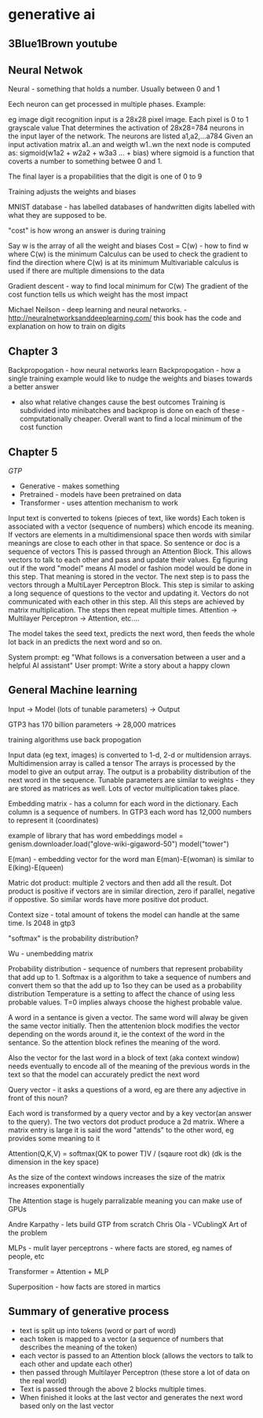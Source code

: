 # generative ai

## 3Blue1Brown youtube


## Neural Netwok
Neural - something that holds a number. Usually between 0 and 1

Eech neuron can get processed in multiple phases. Example:


eg image digit recognition
input is a 28x28 pixel image. Each pixel is 0 to 1 grayscale value
That determines the activation of 28x28=784 neurons in the input layer of the network. The neurons are listed a1,a2,...a784
Given an input activation matrix a1..an and weigth w1..wn the next node is computed as:
sigmoid(w1a2 + w2a2 + w3a3 ... + bias)
where sigmoid is a function that coverts a number to something betwee 0 and 1.

The final layer is a propabilities that the digit is one of 0 to 9

Training adjusts the weights and biases

MNIST database - has labelled databases of handwritten digits labelled with what they are supposed to be.

"cost" is how wrong an answer is during training

Say w is the array of all the weight and biases
Cost = C(w)   - how to find w where C(w) is the minimum
Calculus can be used to check the gradient to find the direction where C(w) is at its minimum
Multivariable calculus is used if there are multiple dimensions to the data

Gradient descent - way to find local minimum for C(w)
The gradient of the cost function tells us which weight has the most impact

Michael Neilson - deep learning and neural networks. - http://neuralnetworksanddeeplearning.com/
this book has the code and explanation on how to train on digits

## Chapter 3
Backpropogation - how neural networks learn
Backpropogation - how a single training example would like to nudge the weights and biases towards a better answer
  - also what relative changes cause the best outcomes
Training is subdivided into minibatches and backprop is done on each of these - computationally cheaper.
Overall want to find a local minimum of the cost function

## Chapter 5

_GTP_
- Generative - makes something
- Pretrained - models have been pretrained on data
- Transformer - uses attention mechanism to work



Input text is converted to tokens (pieces of text, like words)
Each token is associated with a vector (sequence of numbers) which encode its meaning.
If vectors are elements in a multidimensional space then words with similar meanings are close to each other in that space.
So sentence or doc is a sequence of vectors
This is passed through an Attention Block. This allows vectors to talk to each other and pass and update their values. Eg figuring out if the word "model" means AI model or fashion model would be done in this step. That meaning is stored in the vector.
The next step is to pass the vectors through a MultiLayer Perceptron Block. This step is similar to asking a long sequence of questions to the vector and updating it. Vectors do not communicated with each other in this step.
All this steps are achieved by matrix multiplication.
The steps then repeat multiple times. Attention -> Multilayer Perceptron -> Attention, etc....

The model takes the seed text, predicts the next word, then feeds the whole lot back in an predicts the next word and so on.

System prompt: eg "What follows is a conversation between a user and a helpful AI assistant"
User prompt: Write a story about a happy clown

## General Machine learning
Input -> Model (lots of tunable parameters) -> Output

GTP3 has 170 billion parameters -> 28,000 matrices

training algorithms use back propogation

Input data (eg text, images) is converted to 1-d, 2-d or multidension arrays. Multidimension array is called a tensor
The arrays is processed by the model to give an output array. The output is a probability distribution of the next word in the sequence.
Tunable parameters are similar to weights - they are stored as matrices as well. Lots of vector multiplication takes place.

Embedding matrix - has a column for each word in the dictionary. Each column is a sequence of numbers. In GTP3 each word has 12,000 numbers to represent it (coordinates)

example of library that has word embeddings
model = genism.downloader.load("glove-wiki-gigaword-50")
model("tower")

E(man) - embedding vector for the word man
E(man)-E(woman) is similar to E(king)-E(queen)

Matric dot product: multiple 2 vectors and then add all the result. Dot product is positive if vectors are in similar direction, zero if parallel, negative if oppostive.
So similar words have more positive dot product.

Context size - total amount of tokens the model can handle at the same time. Is 2048 in gtp3
 

"softmax" is the probability distribution?

Wu - unembedding matrix

Probability distribution - sequence of numbers that represent probability that add up to 1.
Softmax is a algorithm to take a sequence of numbers and convert them so that the add up to 1so they can be used as a probability distribution
Temperature is a setting to affect the chance of using less probable values. T=0 implies always choose the highest probable value. 


A word in a sentance is given a vector. The same word will alway be given the same vector initially. Then the attentenion block modifies the vector depending on the words around it, ie the context of the word in the sentance. 
So the attention block refines the meaning of the word.

Also the vector for the last word in a block of text (aka context window) needs eventually to encode all of the meaning of the previous words in the text so that the model can accurately predict the next word

Query vector - it asks a questions of a word, eg are there any adjective in front of this noun?

Each word is transformed by a query vector and by a key vector(an answer to the query). The two vectors dot product produce a 2d matrix. Where a matrix entry is large it is said the word "attends" to the other word, eg provides some meaning to it

Attention(Q,K,V) = softmax(QK to power T)V / (sqaure root dk)
(dk is the dimension in the key space)

As the size of the context windows increases the size of the matrix increases exponentially 

The Attention stage is hugely parralizable meaning you can make use of GPUs

Andre Karpathy - lets build GTP from scratch
Chris Ola - 
VCublingX
Art of the problem


MLPs - mulit layer perceptrons - where facts are stored, eg names of people, etc

Transformer = Attention + MLP

Superposition - how facts are stored in martics

## Summary of generative process

* text is split up into tokens (word or part of word)
* each token is mapped to a vector (a sequence of numbers that describes the meaning of the token)
* each vector is passed to an Attention block (allows the vectors to talk to each other and update each other)
* then passed through Multilayer Perceptron (these store a lot of data on the real world)
* Text is passed through the above 2 blocks multiple times.
* When finished it looks at the last vector and generates the next word based only on the last vector
